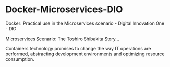 # Docker-Microservices-DIO
Docker: Practical use in the Microservices scenario - Digital Innovation One - DIO

Microservices Scenario: The Toshiro Shibakita Story...

Containers technology promises to change the way IT operations are performed, abstracting development environments and optimizing resource consumption.
